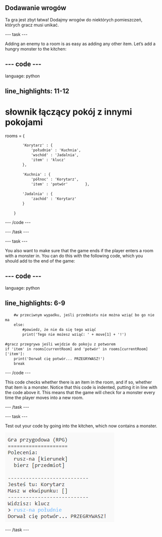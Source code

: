 ## Dodawanie wrogów

Ta gra jest zbyt łatwa! Dodajmy wrogów do niektórych pomieszczeń, których gracz musi unikać.

\--- task \---

Adding an enemy to a room is as easy as adding any other item. Let’s add a hungry monster to the kitchen:

## \--- code \---

language: python

## line_highlights: 11-12

# słownik łączący pokój z innymi pokojami

rooms = {

            'Korytarz' : {
                'południe' : 'Kuchnia',
                'wschód' : 'Jadalnia',
                'item' : 'klucz'
            },
    
            'Kuchnia' : {
                'północ' : 'Korytarz',
                'item' : 'potwór'        },
    
            'Jadalnia' : {
                'zachód' : 'Korytarz'
            }
    
        }
    

\--- /code \---

\--- /task \---

\--- task \---

You also want to make sure that the game ends if the player enters a room with a monster in. You can do this with the following code, which you should add to the end of the game:

## \--- code \---

language: python

## line_highlights: 6-9

        #w przeciwnym wypadku, jeśli przedmiotu nie można wziąć bo go nie ma
        else:
            #powiedz, że nie da się tego wziąć
            print('Tego nie możesz wziąć: ' + move[1] + '!')
    
    #gracz przegrywa jeśli wejdzie do pokoju z potworem
    if 'item' in rooms[currentRoom] and 'potwór' in rooms[currentRoom]['item']:
        print('Dorwał cię potwór... PRZEGRYWASZ!')
        break
    

\--- /code \---

This code checks whether there is an item in the room, and if so, whether that item is a monster. Notice that this code is indented, putting it in line with the code above it. This means that the game will check for a monster every time the player moves into a new room.

\--- /task \---

\--- task \---

Test out your code by going into the kitchen, which now contains a monster.

![screenshot](images/rpg-monster-test.png)

\--- /task \---